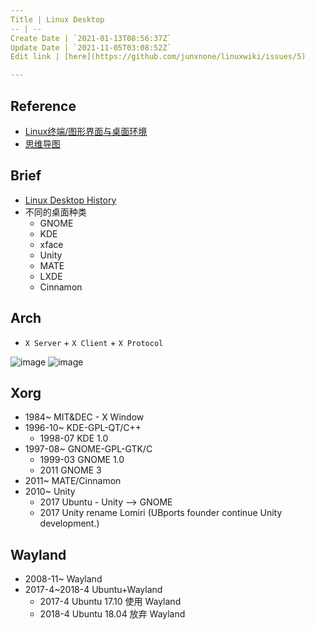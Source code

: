 ```yaml
---
Title | Linux Desktop
-- | --
Create Date | `2021-01-13T08:56:37Z`
Update Date | `2021-11-05T03:08:52Z`
Edit link | [here](https://github.com/junxnone/linuxwiki/issues/5)

---
```

## Reference
- [Linux终端/图形界面与桌面环境](https://www.biaodianfu.com/linux-desktop-environment.html#%E5%9B%BE%E5%BD%A2%E7%95%8C%E9%9D%A2%E4%B8%8E%E6%A1%8C%E9%9D%A2%E7%8E%AF%E5%A2%83)
- [思维导图](https://naotu.baidu.com/file/0ae1d056daa54e513cc80721dcab3e8a)

## Brief
- [Linux Desktop History](https://junxnone.github.io/wht/tech/linuxdesktop/)
- 不同的桌面种类
  - GNOME
  - KDE
  - xface
  - Unity
  - MATE
  - LXDE
  - Cinnamon

## Arch
- `X Server` + `X Client` + `X Protocol`


![image](https://user-images.githubusercontent.com/2216970/104534251-e5eec380-564e-11eb-91d4-54dcae3d464b.png)
![image](https://user-images.githubusercontent.com/2216970/104535015-4d594300-5650-11eb-8265-7287c567ef04.png)




            


## Xorg
- 1984~ MIT&DEC - X Window
- 1996-10~ KDE-GPL-QT/C++
  - 1998-07 KDE 1.0
- 1997-08~ GNOME-GPL-GTK/C
  - 1999-03 GNOME 1.0
  - 2011  GNOME 3 
- 2011~ MATE/Cinnamon
- 2010~ Unity
  - 2017 Ubuntu - Unity --> GNOME 
  - 2017 Unity rename Lomiri (UBports founder continue Unity development.)

## Wayland
- 2008-11~ Wayland
- 2017-4~2018-4 Ubuntu+Wayland
  - 2017-4 Ubuntu 17.10 使用 Wayland
  - 2018-4 Ubuntu 18.04 放弃 Wayland
  
